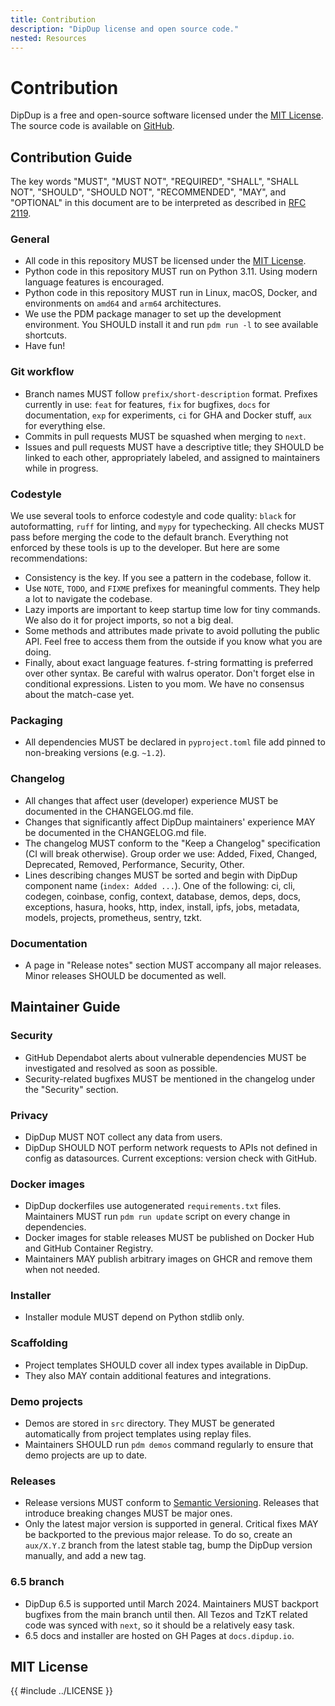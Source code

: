 ```yaml
---
title: Contribution
description: "DipDup license and open source code."
nested: Resources
---
```


# Contribution

DipDup is a free and open-source software licensed under the [MIT License](#mit-license). The source code is available on [GitHub](https://github.com/dipdup-io/dipdup).

## Contribution Guide

The key words "MUST", "MUST NOT", "REQUIRED", "SHALL", "SHALL NOT", "SHOULD", "SHOULD NOT", "RECOMMENDED", "MAY", and "OPTIONAL" in this document are to be interpreted as described in [RFC 2119](https://www.ietf.org/rfc/rfc2119.txt).

### General

- All code in this repository MUST be licensed under the [MIT License](#mit-license).
- Python code in this repository MUST run on Python 3.11. Using modern language features is encouraged.
- Python code in this repository MUST run in Linux, macOS, Docker, and environments on `amd64` and `arm64` architectures.
- We use the PDM package manager to set up the development environment. You SHOULD install it and run `pdm run -l` to see available shortcuts.
- Have fun!

### Git workflow

- Branch names MUST follow `prefix/short-description` format. Prefixes currently in use: `feat` for features, `fix` for bugfixes, `docs` for documentation, `exp` for experiments, `ci` for GHA and Docker stuff, `aux` for everything else.
- Commits in pull requests MUST be squashed when merging to `next`.
- Issues and pull requests MUST have a descriptive title; they SHOULD be linked to each other, appropriately labeled, and assigned to maintainers while in progress.

### Codestyle

We use several tools to enforce codestyle and code quality: `black` for autoformatting, `ruff` for linting, and `mypy` for typechecking. All checks MUST pass before merging the code to the default branch. Everything not enforced by these tools is up to the developer. But here are some recommendations:

- Consistency is the key. If you see a pattern in the codebase, follow it.
- Use `NOTE`, `TODO`, and `FIXME` prefixes for meaningful comments. They help a lot to navigate the codebase.
- Lazy imports are important to keep startup time low for tiny commands. We also do it for project imports, so not a big deal.
- Some methods and attributes made private to avoid polluting the public API. Feel free to access them from the outside if you know what you are doing.
- Finally, about exact language features. f-string formatting is preferred over other syntax. Be careful with walrus operator. Don't forget else in conditional expressions. Listen to you mom. We have no consensus about the match-case yet.

### Packaging

- All dependencies MUST be declared in `pyproject.toml` file add pinned to non-breaking versions (e.g. `~1.2`).

### Changelog

- All changes that affect user (developer) experience MUST be documented in the CHANGELOG.md file.
- Changes that significantly affect DipDup maintainers' experience MAY be documented in the CHANGELOG.md file.
- The changelog MUST conform to the "Keep a Changelog" specification (CI will break otherwise). Group order we use: Added, Fixed, Changed, Deprecated, Removed, Performance, Security, Other.
- Lines describing changes MUST be sorted and begin with DipDup component name (`index: Added ...`). One of the following: ci, cli, codegen, coinbase, config, context, database, demos, deps, docs, exceptions, hasura, hooks, http, index, install, ipfs, jobs, metadata, models, projects, prometheus, sentry, tzkt.

### Documentation

- A page in "Release notes" section MUST accompany all major releases. Minor releases SHOULD be documented as well.

## Maintainer Guide

### Security

- GitHub Dependabot alerts about vulnerable dependencies MUST be investigated and resolved as soon as possible.
- Security-related bugfixes MUST be mentioned in the changelog under the "Security" section.

### Privacy

- DipDup MUST NOT collect any data from users.
- DipDup SHOULD NOT perform network requests to APIs not defined in config as datasources. Current exceptions: version check with GitHub.

### Docker images

- DipDup dockerfiles use autogenerated `requirements.txt` files. Maintainers MUST run `pdm run update` script on every change in dependencies.
- Docker images for stable releases MUST be published on Docker Hub and GitHub Container Registry.
- Maintainers MAY publish arbitrary images on GHCR and remove them when not needed.

### Installer

- Installer module MUST depend on Python stdlib only.

### Scaffolding

- Project templates SHOULD cover all index types available in DipDup.
- They also MAY contain additional features and integrations.

### Demo projects

- Demos are stored in `src` directory. They MUST be generated automatically from project templates using replay files.
- Maintainers SHOULD run `pdm demos` command regularly to ensure that demo projects are up to date.

### Releases

- Release versions MUST conform to [Semantic Versioning](https://semver.org/). Releases that introduce breaking changes MUST be major ones.
- Only the latest major version is supported in general. Critical fixes MAY be backported to the previous major release. To do so, create an `aux/X.Y.Z` branch from the latest stable tag, bump the DipDup version manually, and add a new tag.

### 6.5 branch

- DipDup 6.5 is supported until March 2024. Maintainers MUST backport bugfixes from the main branch until then. All Tezos and TzKT related code was synced with `next`, so it should be a relatively easy task.
- 6.5 docs and installer are hosted on GH Pages at `docs.dipdup.io`.

## MIT License

<!-- markdownlint-disable first-line-h1 -->
{{ #include ../LICENSE }}
